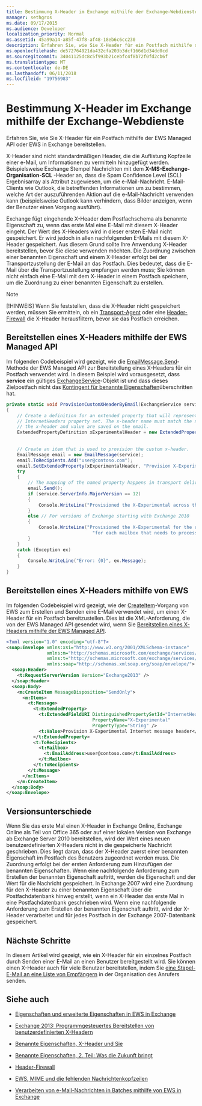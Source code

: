 ```yaml
---
title: Bestimmung X-Header im Exchange mithilfe der Exchange-Webdienste
manager: sethgros
ms.date: 09/17/2015
ms.audience: Developer
localization_priority: Normal
ms.assetid: 45a99a14-a85f-47f8-af48-18eb6c6cc230
description: Erfahren Sie, wie Sie X-Header für ein Postfach mithilfe der EWS Managed API oder EWS in Exchange bereitstellen.
ms.openlocfilehash: de572764921da432cfa203b3dcf166d1d34dd0cd
ms.sourcegitcommit: 34041125dc8c5f993b21cebfc4f8b72f0fd2cb6f
ms.translationtype: MT
ms.contentlocale: de-DE
ms.lasthandoff: 06/11/2018
ms.locfileid: "19756983"
---
```

# <a name="provision-x-headers-by-using-ews-in-exchange"></a>Bestimmung X-Header im Exchange mithilfe der Exchange-Webdienste

Erfahren Sie, wie Sie X-Header für ein Postfach mithilfe der EWS Managed API oder EWS in Exchange bereitstellen.
  
X-Header sind nicht standardmäßigen Header, die die Auflistung Kopfzeile einer e-Mail, um Informationen zu vermitteln hinzugefügt werden. Beispielsweise Exchange Stempel Nachrichten mit dem **X-MS-Exchange-Organisation-SCL** -Header an, dass die Spam Confidence Level (SCL) Ergebnisarray als Attribut zugewiesen, um die e-Mail-Nachricht. E-Mail-Clients wie Outlook, die betreffenden Informationen um zu bestimmen, welche Art der auszuführenden Aktion auf die e-Mail-Nachricht verwenden kann (beispielsweise Outlook kann verhindern, dass Bilder anzeigen, wenn der Benutzer einen Vorgang ausführt). 
  
Exchange fügt eingehende X-Header dem Postfachschema als benannte Eigenschaft zu, wenn das erste Mal eine E-Mail mit diesem X-Header eingeht. Der Wert des X-Headers wird in dieser ersten E-Mail nicht gespeichert. Er wird jedoch in allen nachfolgenden E-Mails mit diesem X-Header gespeichert. Aus diesem Grund sollte Ihre Anwendung X-Header bereitstellen, bevor Sie diese verwenden möchten. Die Zuordnung zwischen einer benannten Eigenschaft und einem X-Header erfolgt bei der Transportzustellung der E-Mail an das Postfach. Dies bedeutet, dass die E-Mail über die Transportzustellung empfangen werden muss; Sie können nicht einfach eine E-Mail mit dem X-Header in einem Postfach speichern, um die Zuordnung zu einer benannten Eigenschaft zu erstellen.
  
> [!NOTE]
> [!HINWEIS] Wenn Sie feststellen, dass die X-Header nicht gespeichert werden, müssen Sie ermitteln, ob ein [Transport-Agent](http://code.msdn.microsoft.com/Exchange-2013-Build-an-32f62f5a) oder eine [Header-Firewall](http://technet.microsoft.com/en-us/library/bb232136%28v=exchg.150%29.aspx) die X-Header herausfiltern, bevor sie das Postfach erreichen. 
  
## <a name="provision-an-x-header-by-using-the-ews-managed-api"></a>Bereitstellen eines X-Headers mithilfe der EWS Managed API
<a name="bk_example1"> </a>

Im folgenden Codebeispiel wird gezeigt, wie die [EmailMessage.Send](http://msdn.microsoft.com/en-us/library/office/microsoft.exchange.webservices.data.emailmessage.send%28v=exchg.80%29.aspx)-Methode der EWS Managed API zur Bereitstellung eines X-Headers für ein Postfach verwendet wird. In diesem Beispiel wird vorausgesetzt, dass **service** ein gültiges [ExchangeService](http://msdn.microsoft.com/en-us/library/microsoft.exchange.webservices.data.exchangeservice%28v=exchg.80%29.aspx)-Objekt ist und dass dieses Zielpostfach nicht das [Kontingent für benannte Eigenschaften](http://technet.microsoft.com/en-us/library/bb851492%28v=EXCHG.80%29.aspx)überschritten hat.
  
```cs
private static void ProvisionCustomXHeaderByEmail(ExchangeService service)
{
    // Create a definition for an extended property that will represent a custom x-header. X-headers must be created in the
    // InternetHeaders property set. The x-header name must match the name of the x-header sent in the subsequent emails so
    // the x-header and value are saved on the email.
    ExtendedPropertyDefinition xExperimentalHeader = new ExtendedPropertyDefinition(DefaultExtendedPropertySet.InternetHeaders,
                                                                                            "X-Experimental",
                                                                                            MapiPropertyType.String);
    // Create an item that is used to provision the custom x-header.
    EmailMessage email = new EmailMessage(service);
    email.ToRecipients.Add("user@contoso.com");
    email.SetExtendedProperty(xExperimentalHeader, "Provision X-Experimental Internet message header");
    try
    {
        // The mapping of the named property happens in transport delivery.
        email.Send();
        if (service.ServerInfo.MajorVersion == 12)
        {
            Console.WriteLine("Provisioned the X-Experimental across the mailbox database that hosts the user's mailbox.");
        }
        else // For versions of Exchange starting with Exchange 2010
        {
            Console.WriteLine("Provisioned the X-Experimental for the user's mailbox. You will need to run this " +
                                "for each mailbox that needs to process this x-header.");
        }
    }
    catch (Exception ex)
    {
        Console.WriteLine("Error: {0}", ex.Message);
    }
}
```

## <a name="provision-an-x-header-by-using-ews"></a>Bereitstellen eines X-Headers mithilfe von EWS
<a name="bk_example1"> </a>

Im folgenden Codebeispiel wird gezeigt, wie der [CreateItem](http://msdn.microsoft.com/library/78a52120-f1d0-4ed7-8748-436e554f75b6%28Office.15%29.aspx)-Vorgang von EWS zum Erstellen und Senden eine E-Mail verwendet wird, um einen X-Header für ein Postfach bereitzustellen. Dies ist die XML-Anforderung, die von der EWS Managed API gesendet wird, wenn Sie [Bereitstellen eines X-Headers mithilfe der EWS Managed API](#bk_example1).
  
```XML
<?xml version="1.0" encoding="utf-8"?>
<soap:Envelope xmlns:xsi="http://www.w3.org/2001/XMLSchema-instance"
               xmlns:m="http://schemas.microsoft.com/exchange/services/2006/messages"
               xmlns:t="http://schemas.microsoft.com/exchange/services/2006/types"
               xmlns:soap="http://schemas.xmlsoap.org/soap/envelope/">
  <soap:Header>
    <t:RequestServerVersion Version="Exchange2013" />
  </soap:Header>
  <soap:Body>
    <m:CreateItem MessageDisposition="SendOnly">
      <m:Items>
        <t:Message>
          <t:ExtendedProperty>
            <t:ExtendedFieldURI DistinguishedPropertySetId="InternetHeaders"
                                PropertyName="X-Experimental"
                                PropertyType="String" />
            <t:Value>Provision X-Experimental Internet message header</t:Value>
          </t:ExtendedProperty>
          <t:ToRecipients>
            <t:Mailbox>
              <t:EmailAddress>user@contoso.com</t:EmailAddress>
            </t:Mailbox>
          </t:ToRecipients>
        </t:Message>
      </m:Items>
    </m:CreateItem>
  </soap:Body>
</soap:Envelope>

```

## <a name="version-differences"></a>Versionsunterschiede
<a name="bk_example1"> </a>

Wenn Sie das erste Mal einen X-Header in Exchange Online, Exchange Online als Teil von Office 365 oder auf einer lokalen Version von Exchange ab Exchange Server 2010 bereitstellen, wird der Wert eines neuen benutzerdefinierten X-Headers nicht in die gespeicherte Nachricht geschrieben. Dies liegt daran, dass der X-Header zuerst einer benannten Eigenschaft im Postfach des Benutzers zugeordnet werden muss. Die Zuordnung erfolgt bei der ersten Anforderung zum Hinzufügen der benannten Eigenschaften. Wenn eine nachfolgende Anforderung zum Erstellen der benannten Eigenschaft auftritt, werden die Eigenschaft und der Wert für die Nachricht gespeichert. In Exchange 2007 wird eine Zuordnung für den X-Header zu einer benannten Eigenschaft über die Postfachdatenbank hinweg erstellt, wenn ein X-Header das erste Mal in eine Postfachdatenbank geschrieben wird. Wenn eine nachfolgende Anforderung zum Erstellen der benannten Eigenschaft auftritt, wird der X-Header verarbeitet und für jedes Postfach in der Exchange 2007-Datenbank gespeichert.
  
## <a name="next-steps"></a>Nächste Schritte
<a name="bk_example1"> </a>

In diesem Artikel wird gezeigt, wie ein X-Header für ein einzelnes Postfach durch Senden einer E-Mail an einen Benutzer bereitgestellt wird. Sie können einen X-Header auch für viele Benutzer bereitstellen, indem Sie [eine Stapel-E-Mail an eine Liste von Empfängern](how-to-process-email-messages-in-batches-by-using-ews-in-exchange.md) in der Organisation des Anrufers senden. 
  
## <a name="see-also"></a>Siehe auch


- [Eigenschaften und erweiterte Eigenschaften in EWS in Exchange](properties-and-extended-properties-in-ews-in-exchange.md)
    
- [Exchange 2013: Programmgesteuertes Bereitstellen von benutzerdefinierten X-Headern](http://code.msdn.microsoft.com/exchange/Exchange-2013-Provision-d4ef5719)
    
- [Benannte Eigenschaften, X-Header und Sie](http://blogs.technet.com/b/exchange/archive/2009/04/06/3407221.aspx)
    
- [Benannte Eigenschaften, 2. Teil: Was die Zukunft bringt](http://blogs.technet.com/b/exchange/archive/2009/06/12/3407672.aspx)
    
- [Header-Firewall](http://technet.microsoft.com/en-us/library/bb232136%28v=exchg.150%29.aspx)
    
- [EWS, MIME und die fehlenden Nachrichtenkopfzeilen](http://msdn.microsoft.com/library/office/hh545614%28v=exchg.140%29.aspx)
    
- [Verarbeiten von e-Mail-Nachrichten in Batches mithilfe von EWS in Exchange](how-to-process-email-messages-in-batches-by-using-ews-in-exchange.md)
    

